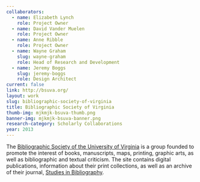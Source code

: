 ```yaml
---
collaborators:
  - name: Elizabeth Lynch
    role: Project Owner
  - name: David Vander Muelen
    role: Project Owner
  - name: Anne Ribble
    role: Project Owner
  - name: Wayne Graham
    slug: wayne-graham
    role: Head of Research and Development
  - name: Jeremy Boggs
    slug: jeremy-boggs
    role: Design Architect
current: false
link: http://bsuva.org/
layout: work
slug: bibliographic-society-of-virginia
title: Bibliographic Society of Virginia
thumb-img: mjkmjk-bsuva-thumb.png
banner-img: mjkmjk-bsuva-banner.png
research-category: Scholarly Collaborations
year: 2013
---
```


The [Bibliographic Society of the University of Virginia](http://bsuva.org/) is a group founded to promote the interest of books, manuscripts, maps, printing, graphic arts, as well as bibliographic and textual criticism. The site contains digital publications, information about their print collections, as well as an archive of their journal, [Studies in Bibliography](http://bsuva.org/wordpress/studies-in-bibliography/). 
